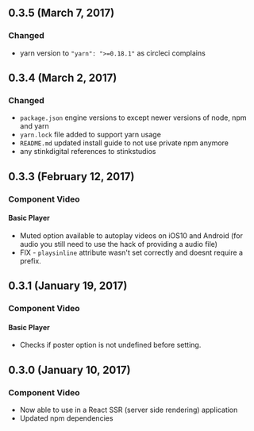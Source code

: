 ## 0.3.5 (March 7, 2017)

### Changed

* yarn version to `"yarn": ">=0.18.1"` as circleci complains

## 0.3.4 (March 2, 2017)

### Changed

* `package.json` engine versions to except newer versions of node, npm and yarn
* `yarn.lock` file added to support yarn usage
* `README.md` updated install guide to not use private npm anymore
* any stinkdigital references to stinkstudios

## 0.3.3 (February 12, 2017)

### Component Video

#### Basic Player

* Muted option available to autoplay videos on iOS10 and Android (for audio you still need to use the hack of providing a audio file)
* FIX - `playsinline` attribute wasn't set correctly and doesnt require a prefix.

## 0.3.1 (January 19, 2017)

### Component Video

#### Basic Player

* Checks if poster option is not undefined before setting.

## 0.3.0 (January 10, 2017)

### Component Video

* Now able to use in a React SSR (server side rendering) application
* Updated npm dependencies
